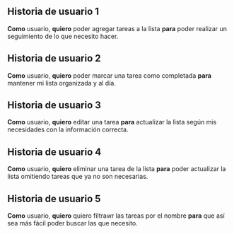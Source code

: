 ## Historia de usuario 1
**Como** usuario, **quiero** poder agregar tareas a la lista **para** poder realizar un seguimiento de lo que necesito hacer.

## Historia de usuario 2
**Como** usuario, **quiero** poder marcar una tarea como completada **para** mantener mi lista organizada y al día.

## Historia de usuario 3
**Como** usuario, **quiero** editar una tarea **para** actualizar la lista según mis necesidades con la información correcta.

## Historia de usuario 4
**Como** usuario, **quiero** eliminar una tarea de la lista **para** poder actualizar la lista omitiendo tareas que ya no son necesarias.

## Historia de usuario 5
**Como** usuario, **quiero** quiero filtrawr las tareas por el nombre **para** que así sea más fácil poder buscar las que necesito.